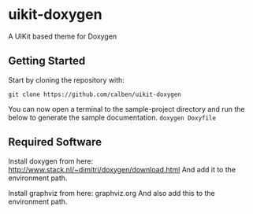 # uikit-doxygen
A UIKit based theme for Doxygen

## Getting Started

Start by cloning the repository with:

`git clone https://github.com/calben/uikit-doxygen`

You can now open a terminal to the sample-project directory and run the below to generate the sample documentation.
`doxygen Doxyfile`

## Required Software

Install doxygen from here: http://www.stack.nl/~dimitri/doxygen/download.html
And add it to the environment path.

Install graphviz from here: graphviz.org
And also add this to the environment path.
